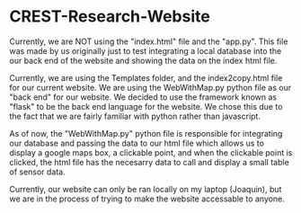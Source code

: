 ﻿# CREST-Research-Website

Currently, we are NOT using the "index.html" file and the "app.py".  This file was made by us originally just to test integrating a local database into the our back end of the website and showing the data on the index html file.

Currently, we are using the Templates folder, and the index2copy.html file for our current website.  We are using the WebWithMap.py python file as our "back end" for our website.  We decided to use the framework known as "flask" to be the back end language for the website.  We chose this due to the fact that we are fairly familiar with python rather than javascript.  

As of now, the "WebWithMap.py" python file is responsible for integrating our database and passing the data to our html file which allows us to display a google maps box, a clickable point, and when the clickable point is clicked, the html file has the necesarry data to call and display a small table of sensor data.

Currently, our website can only be ran locally on my laptop (Joaquin), but we are in the process of trying to make the website accessable to anyone.

